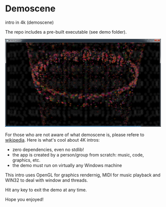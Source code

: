 # Demoscene
intro in 4k (demoscene)

The repo includes a pre-built executable (see demo folder).

![alt text](https://github.com/pinebit/demoscene/blob/master/demo/screenshot.PNG "4k intro sceenshot")

For those who are not aware of what demoscene is, please refere to [wikipedia](http://en.wikipedia.org/wiki/Demoscene).
Here is what's cool about 4K intros:
- zero dependencies, even no stdlib!
- the app is created by a person/group from scratch: music, code, graphics, etc.
- the demo must run on virtually any Windows machine

This intro uses OpenGL for graphics rendernig, MIDI for music playback and WIN32 to deal with window and threads.

Hit any key to exit the demo at any time.

Hope you enjoyed!
